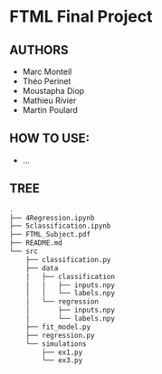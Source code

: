 # FTML Final Project

## AUTHORS
 - Marc Monteil
 - Théo Perinet
 - Moustapha Diop
 - Mathieu Rivier
 - Martin Poulard

## HOW TO USE:
 - ...

## TREE
```sh
.
├── 4Regression.ipynb
├── 5classification.ipynb
├── FTML_Subject.pdf
├── README.md
└── src
    ├── classification.py
    ├── data
    │   ├── classification
    │   │   ├── inputs.npy
    │   │   └── labels.npy
    │   └── regression
    │       ├── inputs.npy
    │       └── labels.npy
    ├── fit_model.py
    ├── regression.py
    └── simulations
        ├── ex1.py
        └── ex3.py
```
